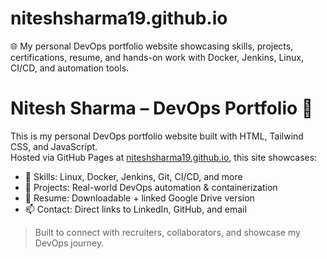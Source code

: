 # niteshsharma19.github.io
🌐 My personal DevOps portfolio website showcasing skills, projects, certifications, resume, and hands-on work with Docker, Jenkins, Linux, CI/CD, and automation tools.

# Nitesh Sharma – DevOps Portfolio 🌟

This is my personal DevOps portfolio website built with HTML, Tailwind CSS, and JavaScript.  
Hosted via GitHub Pages at [niteshsharma19.github.io](https://niteshsharma19.github.io), this site showcases:

- 🔧 Skills: Linux, Docker, Jenkins, Git, CI/CD, and more
- 💼 Projects: Real-world DevOps automation & containerization
- 📄 Resume: Downloadable + linked Google Drive version
- 📫 Contact: Direct links to LinkedIn, GitHub, and email

> Built to connect with recruiters, collaborators, and showcase my DevOps journey.
